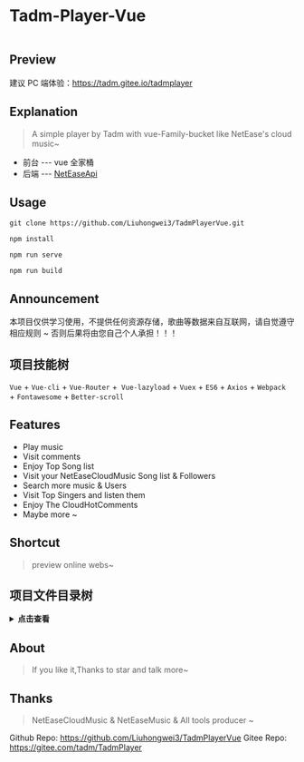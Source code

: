 # Tadm-Player-Vue

<div style="display: inline-flex;">
<img alt="" src="https://img.shields.io/badge/Author-Tadm-pink.svg?style=flat-square"/>
<img alt="" src="https://img.shields.io/badge/Program-Vue-orange"/>
</div>

## Preview

建议 PC 端体验：https://tadm.gitee.io/tadmplayer

## Explanation

> A simple player by Tadm with vue-Family-bucket like NetEase's cloud music~
- 前台 --- vue 全家桶
- 后端 --- [NetEaseApi](https://github.com/Binaryify/NeteaseCloudMusicApi)

## Usage
```
git clone https://github.com/Liuhongwei3/TadmPlayerVue.git

npm install

npm run serve 

npm run build
```

## Announcement

本项目仅供学习使用，不提供任何资源存储，歌曲等数据来自互联网，请自觉遵守相应规则 ~ 否则后果将由您自己个人承担！！！

## 项目技能树

```Vue``` + ```Vue-cli``` + ```Vue-Router``` +``` Vue-lazyload``` + ```Vuex``` + ```ES6``` + ```Axios``` + ```Webpack ```+ ```Fontawesome``` + ```Better-scroll```

## Features

- Play music
- Visit comments
- Enjoy Top Song list
- Visit your NetEaseCloudMusic Song list & Followers
- Search more music & Users
- Visit Top Singers and listen them
- Enjoy The CloudHotComments
- Maybe more ~

## Shortcut
> preview online webs~

## 项目文件目录树
<details>
  <summary><b>点击查看</b></summary>
<pre><code>
Tadm-player
├── babel.config.js
├── dist
|  ├── css
|  |  ├── app.004d8d7d.css
|  |  ├── chunk-1909403b.c4c154e4.css
|  |  ├── chunk-1f1f33dc.3cdc7892.css
|  |  ├── chunk-39bf2b56.b621a792.css
|  |  ├── chunk-47a43d68.ee991058.css
|  |  ├── chunk-6261bb0d.a7343482.css
|  |  ├── chunk-9aaf8ccc.4d305564.css
|  |  └── chunk-f65bbc5e.6dd5f2f2.css
|  ├── favicon.ico
|  ├── index.html
|  └── js
|     ├── app.3cd65c95.js
|     ├── chunk-1909403b.5a517b4d.js
|     ├── chunk-1f1f33dc.a59c130e.js
|     ├── chunk-39bf2b56.d17aec46.js
|     ├── chunk-47a43d68.0627d344.js
|     ├── chunk-6261bb0d.d1ef3483.js
|     ├── chunk-9aaf8ccc.42d5bb34.js
|     ├── chunk-f65bbc5e.24e04bb9.js
|     └── chunk-vendors.d39a5a9d.js
├── package-lock.json
├── package.json
├── public
|  ├── favicon.ico
|  └── index.html
├── README.md
├── src
|  ├── App.vue
|  ├── assets
|  |  ├── 404.jpg
|  |  └── play_icon.png
|  ├── components
|  |  ├── common
|  |  |  ├── backTop
|  |  |  ├── Nav-bar
|  |  |  ├── noResult
|  |  |  └── scroll
|  |  └── content
|  |     ├── LogContent.vue
|  |     └── RLyric.vue
|  ├── css
|  |  └── App.css
|  ├── filters.js
|  ├── main.js
|  ├── network
|  |  ├── index.js
|  |  └── Request.js
|  ├── router
|  |  └── index.js
|  ├── store
|  |  └── index.js
|  ├── utils.js
|  ├── views
|  |  ├── About.vue
|  |  ├── Comment.vue
|  |  ├── Detail.vue
|  |  ├── Home.vue
|  |  ├── HotDetail.vue
|  |  ├── Play.vue
|  |  ├── Search.vue
|  |  ├── Singer.vue
|  |  ├── Top.vue
|  |  └── User.vue
|  └── vue.config.js
└── vue.config.js
</code></pre>
</details>

## About

> If you like it,Thanks to star and talk more~

## Thanks

> NetEaseCloudMusic & NetEaseMusic & All tools producer ~

Github Repo: https://github.com/Liuhongwei3/TadmPlayerVue
Gitee Repo: https://gitee.com/tadm/TadmPlayer

